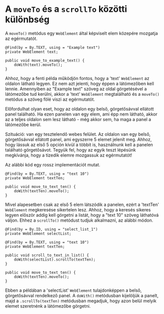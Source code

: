 # A `moveTo` és a `scrollTo` közötti különbség

A `moveTo()` metódus egy `WebElement` által képviselt elem közepére mozgatja az egérmutatót. 

```
@Find(by = By.TEXT, using = "Example text")
private WebElement text;

public void move_to_example_text() {
	doWith(text).moveTo();
}
```

Ahhoz, hogy a fenti példa működjön fontos, hogy a 'text' `WebElement` az oldalon látható legyen. Ez nem azt jelenti, hogy éppen a látómezőben kell lennie. Amennyiben az "Example text" szöveg az oldal görgetésével a látómezőbe tud kerülni, akkor a 'text' `WebElement` megtalálható és a `moveTo()` metódus a szöveg fölé viszi az egérmutatót.

Előfordulhat olyan eset, hogy az oldalon egy belső, görgetősávval ellátott panel található. Ha ezen panelen van egy elem, ami épp nem látható, akkor az a teljes oldalon sem lesz látható - még akkor sem, ha maga a panel a látómezőbe kerül.

Szituáció: van egy tesztelendő webes felület. Az oldalon van egy belső, görgetősávval ellátott panel, ami egyszerre 5 elemet jelenít meg. Ahhoz, hogy lássuk az első 5 opción kívül a többit is, használnunk kell a panelen található görgetősávot. Tegyük fel, hogy az egyik teszt lépésünk megkívánja, hogy a tizedik elemre mozgassuk az egérmutatót!

Az alábbi kód egy rossz implementációt mutat.

```
@Find(by = By.TEXT, using = "text 10")
private WebElement textTen;

public void move_to_text_ten() {
	doWith(textTen).moveTo();
}
```

Mivel alapesetben csak az első 5 elem látszódik a panelen, ezért a 'textTen' `WebElement` megkeresése sikertelen lesz. Ahhoz, hogy a keresés sikeres legyen először addig kell görgetni a listát, hogy a "text 10" szöveg láthatóvá váljon. Ehhez a `scrollTo()` metódust tudjuk alkalmazni, az alábbi módon.

```
@Find(by = By.ID, using = "select_list_1")
private WebElement selectList;

@Find(by = By.TEXT, using = "text 10")
private WebElement textTen;

public void scroll_to_text_in_list() {
    doWith(selectList).scrollTo(textTen);
}

public void move_to_text_ten() {
	doWith(textTen).moveTo();
}
```

Ebben a példában a 'selectList' `WebElement` tulajdonképpen a belső, görgetősávval rendelkező panel. A `doWith()` metódusban kijelöljük a panelt, majd a `.scrollTo(textTen)` metódusban megadjuk, hogy azon belül melyik elemet szeretnénk a látómezőbe görgetni.  